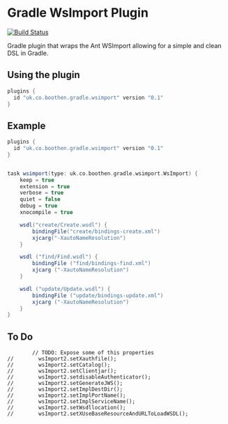 Gradle WsImport Plugin
======================


[![Build Status](https://secure.travis-ci.org/boothen/gradle-wsimport.png)](http://travis-ci.org/boothen/gradle-wsimport)


Gradle plugin that wraps the Ant WSImport allowing for a simple and clean DSL in Gradle.
## Using the plugin

```groovy
plugins {
  id "uk.co.boothen.gradle.wsimport" version "0.1"
}
```



## Example

```groovy
plugins {
  id "uk.co.boothen.gradle.wsimport" version "0.1"
}


task wsimport(type: uk.co.boothen.gradle.wsimport.WsImport) {
    keep = true
    extension = true
    verbose = true
    quiet = false
    debug = true
    xnocompile = true

    wsdl("create/Create.wsdl") {
        bindingFile("create/bindings-create.xml")
        xjcarg("-XautoNameResolution")
    }

    wsdl ("find/Find.wsdl") {
        bindingFile ("find/bindings-find.xml")
        xjcarg ("-XautoNameResolution")
    }

    wsdl ("update/Update.wsdl") {
        bindingFile ("update/bindings-update.xml")
        xjcarg ("-XautoNameResolution")
    }
}
```

## To Do
```
        // TODO: Expose some of this properties
//        wsImport2.setXauthfile();
//        wsImport2.setCatalog();
//        wsImport2.setClientjar();
//        wsImport2.setdisableAuthenticator();
//        wsImport2.setGenerateJWS();
//        wsImport2.setImplDestDir();
//        wsImport2.setImplPortName();
//        wsImport2.setImplServiceName();
//        wsImport2.setWsdllocation();
//        wsImport2.setXUseBaseResourceAndURLToLoadWSDL();
```